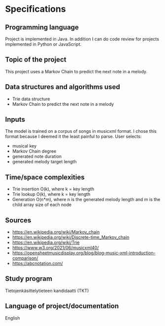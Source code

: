 # Specifications

## Programming language

Project is implemented in Java. In addition I can do code review for projects implemented in Python or JavaScript.

## Topic of the project

This project uses a Markov Chain to predict the next note in a melody.

## Data structures and algorithms used

- Trie data structure
- Markov Chain to predict the next note in a melody

## Inputs

The model is trained on a corpus of songs in musicxml format. I chose this format because I deemed it the least painful to parse. User selects:
- musical key
- Markov Chain degree
- generated note duration
- generated melody target length

## Time/space complexities

- Trie insertion O(k), where k = key length
- Trie lookup O(k), where k = key length
- Generation O(n*m), where n is the generated melody length and m is the child array size of each node

## Sources

- https://en.wikipedia.org/wiki/Markov_chain
- https://en.wikipedia.org/wiki/Discrete-time_Markov_chain
- https://en.wikipedia.org/wiki/Trie
- https://www.w3.org/2021/06/musicxml40/
- https://opensheetmusicdisplay.org/blog/blog-music-xml-introduction-comparison/
- https://abcnotation.com/

## Study program

Tietojenkäsittelytieteen kandidaatti (TKT)

## Language of project/documentation

English
